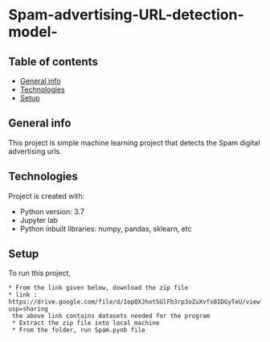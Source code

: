 # Spam-advertising-URL-detection-model-
## Table of contents
* [General info](#general-info)
* [Technologies](#technologies)
* [Setup](#setup)

## General info
This project is simple machine learning project that detects the Spam digital advertising urls.
	
## Technologies
Project is created with:
* Python version: 3.7
* Jupyter lab
* Python inbuilt libraries: numpy, pandas, sklearn, etc
	
## Setup
To run this project,
```
* From the link given below, download the zip file
* link : https://drive.google.com/file/d/1opQXJhotSGlFb3rp3oZuXvfs0IDGyTeU/view?usp=sharing
 the above link contains datasets needed for the program
 * Extract the zip file into local machine
 * From the folder, run Spam.pynb file
```
